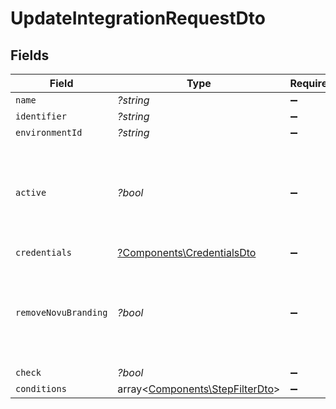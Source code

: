 # UpdateIntegrationRequestDto


## Fields

| Field                                                                         | Type                                                                          | Required                                                                      | Description                                                                   |
| ----------------------------------------------------------------------------- | ----------------------------------------------------------------------------- | ----------------------------------------------------------------------------- | ----------------------------------------------------------------------------- |
| `name`                                                                        | *?string*                                                                     | :heavy_minus_sign:                                                            | N/A                                                                           |
| `identifier`                                                                  | *?string*                                                                     | :heavy_minus_sign:                                                            | N/A                                                                           |
| `environmentId`                                                               | *?string*                                                                     | :heavy_minus_sign:                                                            | N/A                                                                           |
| `active`                                                                      | *?bool*                                                                       | :heavy_minus_sign:                                                            | If the integration is active the validation on the credentials field will run |
| `credentials`                                                                 | [?Components\CredentialsDto](../../Models/Components/CredentialsDto.md)       | :heavy_minus_sign:                                                            | N/A                                                                           |
| `removeNovuBranding`                                                          | *?bool*                                                                       | :heavy_minus_sign:                                                            | If true, the Novu branding will be removed from the Inbox component           |
| `check`                                                                       | *?bool*                                                                       | :heavy_minus_sign:                                                            | N/A                                                                           |
| `conditions`                                                                  | array<[Components\StepFilterDto](../../Models/Components/StepFilterDto.md)>   | :heavy_minus_sign:                                                            | N/A                                                                           |